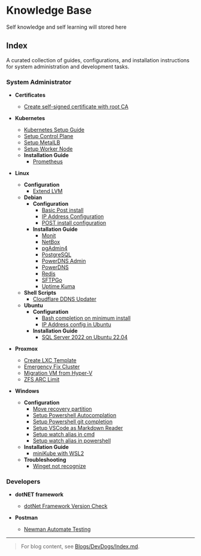 # Knowledge Base

Self knowledge and self learning will stored here

## Index

A curated collection of guides, configurations, and installation instructions for system administration and development tasks.

### System Administrator

- **Certificates**
  - [Create self-signed certificate with root CA](System%20Administrator/Certificates/Create%20self-signed%20certificate%20with%20root%20CA.md)

- **Kubernetes**
  - [Kubernetes Setup Guide](System%20Administrator/Kubernetes/Kubernetes%20Setup%20Guide.md)
  - [Setup Control Plane](System%20Administrator/Kubernetes/Setup%20Control%20Plane.md)
  - [Setup MetalLB](<System Administrator/Kubernetes/Setup MetalLB.md>)
  - [Setup Worker Node](System%20Administrator/Kubernetes/Setup%20Worker%20Node.md)
  - **Installation Guide**
    - [Prometheus](System%20Administrator/Kubernetes/Installation%20Guide/Prometheus.md)

- **Linux**
  - **Configuration**
    - [Extend LVM](System%20Administrator/Linux/Configuration/Extend%20LVM.md)
  - **Debian**
    - **Configuration**
      - [Basic Post install](System%20Administrator/Linux/Debian/Configuration/Basic%20Post%20install.md)
      - [IP Address Configuration](System%20Administrator/Linux/Debian/Configuration/IP%20Address%20Configuration.md)
      - [POST install configuration](System%20Administrator/Linux/Debian/Configuration/POST%20install%20configuration.md)
    - **Installation Guide**
      - [Monit](System%20Administrator/Linux/Debian/Installation%20Guide/Monit.md)
      - [NetBox](System%20Administrator/Linux/Debian/Installation%20Guide/NetBox.md)
      - [pgAdmin4](System%20Administrator/Linux/Debian/Installation%20Guide/pgAdmin4.md)
      - [PostgreSQL](System%20Administrator/Linux/Debian/Installation%20Guide/PostgreSQL.md)
      - [PowerDNS Admin](System%20Administrator/Linux/Debian/Installation%20Guide/PowerDNS%20Admin.md)
      - [PowerDNS](System%20Administrator/Linux/Debian/Installation%20Guide/PowerDNS.md)
      - [Redis](System%20Administrator/Linux/Debian/Installation%20Guide/Redis.md)
      - [SFTPGo](System%20Administrator/Linux/Debian/Installation%20Guide/SFTPGo.md)
      - [Uptime Kuma](System%20Administrator/Linux/Debian/Installation%20Guide/Uptime%20Kuma.md)
  - **Shell Scripts**
    - [Cloudflare DDNS Updater](System%20Administrator/Linux/Shell%20Scripts/Cloudflare%20DDNS%20Updater.md)
  - **Ubuntu**
    - **Configuration**
      - [Bash completion on minimum install](System%20Administrator/Linux/Ubuntu/Configuration/Bash%20completion%20on%20minimum%20install.md)
      - [IP Address config in Ubuntu](System%20Administrator/Linux/Ubuntu/Configuration/IP%20Address%20config%20in%20Ubuntu.md)
    - **Installation Guide**
      - [SQL Server 2022 on Ubuntu 22.04](System%20Administrator/Linux/Ubuntu/Installation%20Guide/SQL%20Server%202022%20on%20Ubuntu%2022.04.md)

- **Proxmox**
  - [Create LXC Template](System%20Administrator/Proxmox/Create%20LXC%20Template.md)
  - [Emergency Fix Cluster](System%20Administrator/Proxmox/Emergency%20Fix%20Cluster.md)
  - [Migration VM from Hyper-V](System%20Administrator/Proxmox/Migration%20VM%20from%20Hyper-V.md)
  - [ZFS ARC Limit](System%20Administrator/Proxmox/ZFS%20ARC%20Limit.md)

- **Windows**
  - **Configuration**
    - [Move recovery partition](System%20Administrator/Windows/Configuration/Move%20recovery%20partition.md)
    - [Setup Powershell Autocomplation](System%20Administrator/Windows/Configuration/Setup%20Powershell%20Autocomplation.md)
    - [Setup Powershell git completion](System%20Administrator/Windows/Configuration/Setup%20Powershell%20git%20completion.md)
    - [Setup VSCode as Markdown Reader](System%20Administrator/Windows/Configuration/Setup%20VSCode%20as%20Markdown%20Reader.md)
    - [Setup watch alias in cmd](System%20Administrator/Windows/Configuration/Setup%20watch%20alias%20in%20cmd.md)
    - [Setup watch alias in powershell](System%20Administrator/Windows/Configuration/Setup%20watch%20alias%20in%20powershell.md)
  - **Installation Guide**
    - [miniKube with WSL2](System%20Administrator/Windows/Installation%20Guide/miniKube%20with%20WSL2.md)
  - **Troubleshooting**
    - [Winget not recognize](System%20Administrator/Windows/Throubleshooting/Winget%20not%20recognize.md)

### Developers

- **dotNET framework**
  - [dotNet Framework Version Check](Developers/dotNET%20framework/dotNet%20Framework%20Version%20Check.md)

- **Postman**
  - [Newman Automate Testing](Developers/Postman/Newman%20Automate%20Testing.md)

---
> For blog content, see [Blogs/DevDogs/Index.md](Blogs/DevDogs/Index.md).
